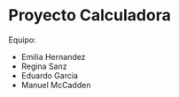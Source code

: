 # Proyecto Calculadora

Equipo:
- Emilia Hernandez
- Regina Sanz
- Eduardo Garcia
- Manuel McCadden
